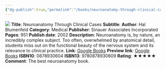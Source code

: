 ```yaml
---
{"dg-publish":true,"permalink":"/books/neuroanatomy-through-clinical-cases/","title":"Neuroanatomy Through Clinical Cases","tags":["anatomy"],"created":"2023-11-11T11:07:02.213-08:00","updated":"2023-11-11T11:07:34.292-08:00"}
---
```


![](http://books.google.com/books/content?id=GTpvQgAACAAJ&printsec=frontcover&img=1&zoom=1&source=gbs_api)
**Title**: Neuroanatomy Through Clinical Cases
**Subtitle**: 
**Author**: Hal Blumenfeld
**Category**: Medical
**Publisher**: Sinauer Associates Incorporated
**Pages**: 951
**Publish date**: 2002
**Description**: Neuroanatomy is, by nature, an incredibly complex subject. Too often, overwhelmed by anatomical detail, students miss out on the functional beauty of the nervous system and its relevance to clinical practice.
**Link**: [Google Books](https://books.google.com/books/about/Neuroanatomy_Through_Clinical_Cases.html?hl=&id=GTpvQgAACAAJ)
**Preview link**: [Google Books](http://books.google.com/books?id=GTpvQgAACAAJ&dq=0878930604&hl=&as_pt=BOOKS&cd=2&source=gbs_api)
**ISBN10**: 0878930604
**ISBN13**: 9780878930609
**Rating**: ★★★★★
**Comment**: The best neuroanatomy book.
